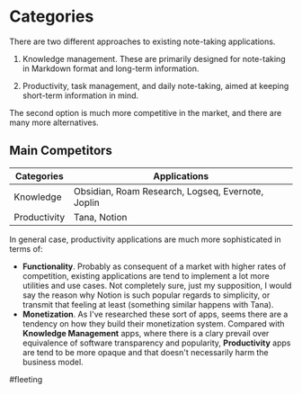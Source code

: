 # Categories

There are two different approaches to existing note-taking applications.

1. Knowledge management. These are primarily designed for note-taking in Markdown format and long-term information.

2. Productivity, task management, and daily note-taking, aimed at keeping short-term information in mind.

The second option is much more competitive in the market, and there are many more alternatives.

## Main Competitors

| Categories   | Applications                                      |
| ------------ | ------------------------------------------------- |
| Knowledge    | Obsidian, Roam Research, Logseq, Evernote, Joplin |
| Productivity | Tana, Notion                                      |
In general case, productivity applications are much more sophisticated in terms of:
- **Functionality**. Probably as consequent of a market with higher rates of competition, existing applications are tend to implement a lot more utilities and use cases. Not completely sure, just my supposition, I would say the reason why Notion is such popular regards to simplicity, or transmit that feeling at least (something similar happens with Tana).
- **Monetization**. As I've researched these sort of apps, seems there are a tendency on how they build their monetization system. Compared with **Knowledge Management** apps, where there is a clary prevail over equivalence of software transparency and popularity, **Productivity** apps are tend to be more opaque and that doesn't necessarily harm the business model.

#fleeting